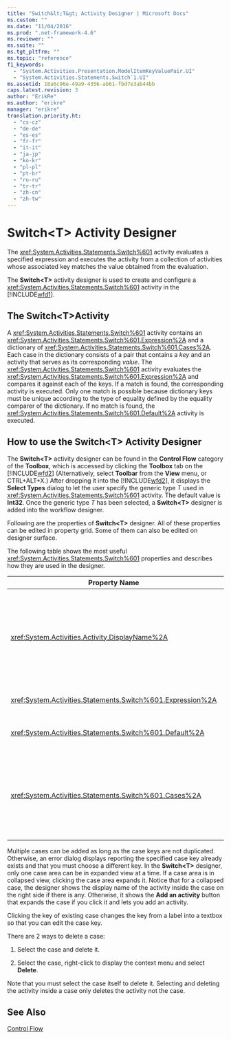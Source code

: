 ```yaml
---
title: "Switch&lt;T&gt; Activity Designer | Microsoft Docs"
ms.custom: ""
ms.date: "11/04/2016"
ms.prod: ".net-framework-4.6"
ms.reviewer: ""
ms.suite: ""
ms.tgt_pltfrm: ""
ms.topic: "reference"
f1_keywords: 
  - "System.Activities.Presentation.ModelItemKeyValuePair.UI"
  - "System.Activities.Statements.Switch`1.UI"
ms.assetid: 18a6c96e-49a9-4356-ab61-fbd7e3ab44bb
caps.latest.revision: 3
author: "ErikRe"
ms.author: "erikre"
manager: "erikre"
translation.priority.ht: 
  - "cs-cz"
  - "de-de"
  - "es-es"
  - "fr-fr"
  - "it-it"
  - "ja-jp"
  - "ko-kr"
  - "pl-pl"
  - "pt-br"
  - "ru-ru"
  - "tr-tr"
  - "zh-cn"
  - "zh-tw"
---
```

# Switch&lt;T&gt; Activity Designer
The <xref:System.Activities.Statements.Switch%601> activity evaluates a specified expression and executes the activity from a collection of activities whose associated key matches the value obtained from the evaluation.  
  
 The **Switch<T\>** activity designer is used to create and configure a <xref:System.Activities.Statements.Switch%601> activity in the [!INCLUDE[wfd1](../workflow-designer/includes/wfd1_md.md)].  
  
## The Switch\<T>Activity  
 A <xref:System.Activities.Statements.Switch%601> activity contains an <xref:System.Activities.Statements.Switch%601.Expression%2A> and a dictionary of <xref:System.Activities.Statements.Switch%601.Cases%2A>. Each case in the dictionary consists of a pair that contains a *key* and an activity that serves as its corresponding *value*. The <xref:System.Activities.Statements.Switch%601> activity evaluates the <xref:System.Activities.Statements.Switch%601.Expression%2A> and compares it against each of the keys. If a match is found, the corresponding activity is executed. Only one match is possible because dictionary keys must be unique according to the type of equality defined by the equality comparer of the dictionary. If no match is found, the <xref:System.Activities.Statements.Switch%601.Default%2A> activity is executed.  
  
## How to use the Switch\<T> Activity Designer  
 The **Switch\<T>** activity designer can be found in the **Control Flow** category of the **Toolbox**, which is accessed by clicking the **Toolbox** tab on the [!INCLUDE[wfd2](../workflow-designer/includes/wfd2_md.md)] (Alternatively, select **Toolbar** from the **View** menu, or CTRL+ALT+X.) After dropping it into the [!INCLUDE[wfd2](../workflow-designer/includes/wfd2_md.md)], it displays the **Select Types** dialog to let the user specify the generic type *T* used in <xref:System.Activities.Statements.Switch%601> activity. The default value is **Int32**. Once the generic type *T* has been selected, a **Switch<T\>** designer is added into the workflow designer.  
  
 Following are the properties of **Switch<T\>** designer. All of these properties can be edited in property grid. Some of them can also be edited on designer surface.  
  
 The following table shows the most useful <xref:System.Activities.Statements.Switch%601> properties and describes how they are used in the designer.  
  
|Property Name|Required|Usage|  
|-------------------|--------------|-----------|  
|<xref:System.Activities.Activity.DisplayName%2A>|False|Specifies the friendly name of the <xref:System.Activities.Statements.Switch%601> activity designer. The default value is Switch<Int32\>. The value can be edited in the **Properties** window or directly on the designer header.<br /><br /> Although the <xref:System.Activities.Activity.DisplayName%2A> is not strictly required, it is a best practice to use one.|  
|<xref:System.Activities.Statements.Switch%601.Expression%2A>|True|Specifies the expression used to compare to the keys in the cases collection to determine which case to execute.|  
|<xref:System.Activities.Statements.Switch%601.Default%2A>||Specifies the activity executed if no match is found. Click the **Add an activity** button on the designer to open the **Default** box where the activity can be dropped.|  
|<xref:System.Activities.Statements.Switch%601.Cases%2A>||Specifies the cases to be evaluated. To add a case, click the **Add new case** button at the bottom of **Switch\<T>** designer. The button changes to a textbox (combo box if the generic type selected when adding the Switch\<T> is String or Enum). After adding a key in the **Case value** box, the case area expands and an activity can be dropped where the hint text “Drop activity here” to define the execution logic for the case.|  
  
 Multiple cases can be added as long as the case keys are not duplicated. Otherwise, an error dialog displays reporting the specified case key already exists and that you must choose a different key. In the **Switch\<T>** designer, only one case area can be in expanded view at a time. If a case area is in collapsed view, clicking the case area expands it. Notice that for a collapsed case, the designer shows the display name of the activity inside the case on the right side if there is any. Otherwise, it shows the **Add an activity** button that expands the case if you click it and lets you add an activity.  
  
 Clicking the key of existing case changes the key from a label into a textbox so that you can edit the case key.  
  
 There are 2 ways to delete a case:  
  
1.  Select the case and delete it.  
  
2.  Select the case, right-click to display the context menu and select **Delete**.  
  
 Note that you must select the case itself to delete it. Selecting and deleting the activity inside a case only deletes the activity not the case.  
  
## See Also  
 [Control Flow](../workflow-designer/control-flow-activity-designers.md)